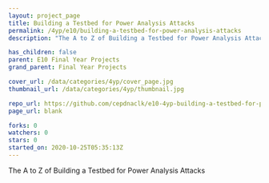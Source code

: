 ```yaml
---
layout: project_page
title: Building a Testbed for Power Analysis Attacks
permalink: /4yp/e10/building-a-testbed-for-power-analysis-attacks
description: "The A to Z of Building a Testbed for Power Analysis Attacks"

has_children: false
parent: E10 Final Year Projects
grand_parent: Final Year Projects

cover_url: /data/categories/4yp/cover_page.jpg
thumbnail_url: /data/categories/4yp/thumbnail.jpg

repo_url: https://github.com/cepdnaclk/e10-4yp-building-a-testbed-for-power-analysis-attacks
page_url: blank

forks: 0
watchers: 0
stars: 0
started_on: 2020-10-25T05:35:13Z
---
```

The A to Z of Building a Testbed for Power Analysis Attacks

